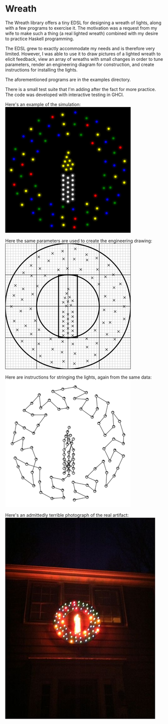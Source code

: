 Wreath
======

The Wreath library offers a tiny EDSL for designing a wreath of lights,
along with a few programs to exercise it. The motivation was a request
from my wife to make such a thing (a real lighted wreath) combined with
my desire to practice Haskell programming.

The EDSL grew to exactly accommodate my needs and is therefore very limited. 
However, I was able to use it to draw pictures of a lighted wreath to elicit
feedback, view an array of wreaths with small changes in order to tune parameters,
render an engineering diagram for construction, and create instructions for
installing the lights.

The aforementioned programs are in the examples directory.

There is a small test suite that I'm adding after the fact for more practice.
The code was developed with interactive testing in GHCI.

Here's an example of the simulation:
![Simulation](https://github.com/bobgru/wreath/blob/master/images/simulation.png?raw=true "Simulation")

Here the same parameters are used to create the engineering drawing:
![Design](https://github.com/bobgru/wreath/blob/master/images/design.png?raw=true "Design")


Here are instructions for stringing the lights, again from the same data:
![Walk](https://github.com/bobgru/wreath/blob/master/images/walk.png?raw=true "Walk")


Here's an admittedly terrible photograph of the real artifact:
![Physical wreath](https://github.com/bobgru/wreath/blob/master/images/wreath-night.jpg?raw=true "Physical wreath")
